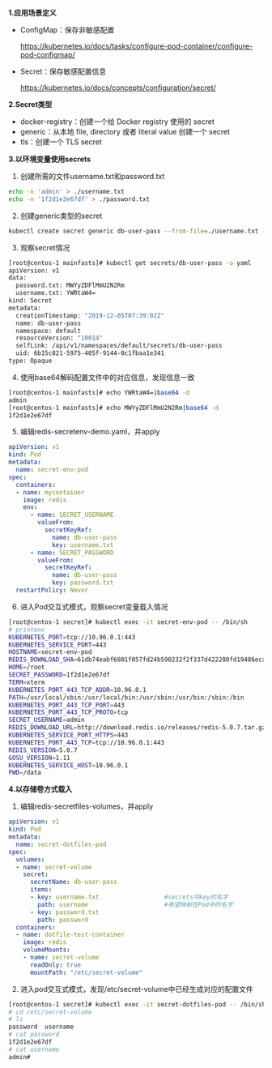 **1.应用场景定义**

* ConfigMap：保存非敏感配置
    
    https://kubernetes.io/docs/tasks/configure-pod-container/configure-pod-configmap/
* Secret：保存敏感配置信息

    https://kubernetes.io/docs/concepts/configuration/secret/

**2.Secret类型**

*   docker-registry：创建一个给 Docker registry 使用的 secret
*   generic：从本地 file, directory 或者 literal value 创建一个 secret
*   tls：创建一个 TLS secret

**3.以环境变量使用secrets**

1) 创建所需的文件username.txt和password.txt
```bash
echo -n 'admin' > ./username.txt
echo -n '1f2d1e2e67df' > ./password.txt
```
2) 创建generic类型的secret
```bash
kubectl create secret generic db-user-pass --from-file=./username.txt --from-file=./password.txt
```

3) 观察secret情况
```bash
[root@centos-1 mainfasts]# kubectl get secrets/db-user-pass -o yaml
apiVersion: v1
data:
  password.txt: MWYyZDFlMmU2N2Rm
  username.txt: YWRtaW4=
kind: Secret
metadata:
  creationTimestamp: "2019-12-05T07:39:02Z"
  name: db-user-pass
  namespace: default
  resourceVersion: "10014"
  selfLink: /api/v1/namespaces/default/secrets/db-user-pass
  uid: 6b15c821-5975-405f-9144-0c1fbaa1e341
type: Opaque
```

4) 使用base64解码配置文件中的对应信息，发现信息一致
```bash
[root@centos-1 mainfasts]# echo YWRtaW4=|base64 -d
admin
[root@centos-1 mainfasts]# echo MWYyZDFlMmU2N2Rm|base64 -d
1f2d1e2e67df
```

5) 编辑redis-secretenv-demo.yaml，并apply
```yaml
apiVersion: v1
kind: Pod
metadata:
  name: secret-env-pod
spec:
  containers:
  - name: mycontainer
    image: redis
    env:
      - name: SECRET_USERNAME
        valueFrom:
          secretKeyRef:
            name: db-user-pass
            key: username.txt
      - name: SECRET_PASSWORD
        valueFrom:
          secretKeyRef:
            name: db-user-pass
            key: password.txt
  restartPolicy: Never
```

6) 进入Pod交互式模式，观察secret变量载入情况
```bash
[root@centos-1 secret]# kubectl exec -it secret-env-pod -- /bin/sh
# printenv
KUBERNETES_PORT=tcp://10.96.0.1:443
KUBERNETES_SERVICE_PORT=443
HOSTNAME=secret-env-pod
REDIS_DOWNLOAD_SHA=61db74eabf6801f057fd24b590232f2f337d422280fd19486eca03be87d3a82b
HOME=/root
SECRET_PASSWORD=1f2d1e2e67df
TERM=xterm
KUBERNETES_PORT_443_TCP_ADDR=10.96.0.1
PATH=/usr/local/sbin:/usr/local/bin:/usr/sbin:/usr/bin:/sbin:/bin
KUBERNETES_PORT_443_TCP_PORT=443
KUBERNETES_PORT_443_TCP_PROTO=tcp
SECRET_USERNAME=admin
REDIS_DOWNLOAD_URL=http://download.redis.io/releases/redis-5.0.7.tar.gz
KUBERNETES_SERVICE_PORT_HTTPS=443
KUBERNETES_PORT_443_TCP=tcp://10.96.0.1:443
REDIS_VERSION=5.0.7
GOSU_VERSION=1.11
KUBERNETES_SERVICE_HOST=10.96.0.1
PWD=/data

```

**4.以存储卷方式载入**

1) 编辑redis-secretfiles-volumes，并apply
```yaml
apiVersion: v1
kind: Pod
metadata:
  name: secret-dotfiles-pod
spec:
  volumes:
  - name: secret-volume
    secret:
      secretName: db-user-pass
      items:
      - key: username.txt                  #secrets中key的名字
        path: username                     #希望映射在Pod中的名字
      - key: password.txt
        path: password
  containers:
  - name: dotfile-test-container
    image: redis
    volumeMounts:
    - name: secret-volume
      readOnly: true
      mountPath: "/etc/secret-volume"

```

2) 进入pod交互式模式，发现/etc/secret-volume中已经生成对应的配置文件
```bash
[root@centos-1 secret]# kubectl exec -it secret-dotfiles-pod -- /bin/sh
# cd /etc/secret-volume
# ls
password  username
# cat password
1f2d1e2e67df
# cat username
admin# 

```
